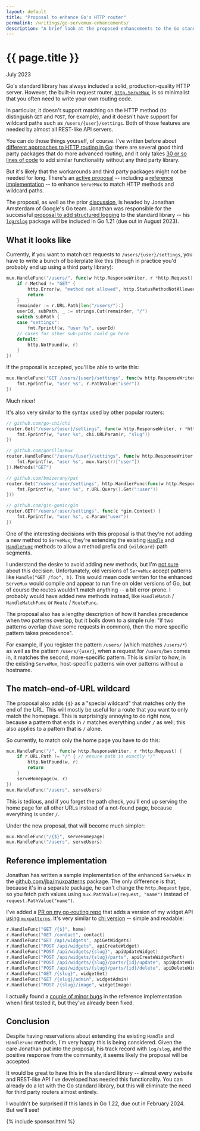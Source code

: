 ```yaml
---
layout: default
title: "Proposal to enhance Go's HTTP router"
permalink: /writings/go-servemux-enhancements/
description: "A brief look at the proposed enhancements to the Go standard library HTTP request router, net/http.ServeMux: matching on HTTP method, and supporting wildcards in matched paths."
---
```

<h1>{{ page.title }}</h1>
<p class="subtitle">July 2023</p>


Go's standard library has always included a solid, production-quality HTTP server. However, the built-in request router, [`http.ServeMux`](https://pkg.go.dev/net/http#ServeMux), is so minimalist that you often need to write your own routing code.

In particular, it doesn't support matching on the HTTP method (to distinguish `GET` and `POST`, for example), and it doesn't have support for wildcard paths such as `/users/{user}/settings`. Both of those features are needed by almost all REST-like API servers.

You can do those things yourself, of course. I've written before about [different approaches to HTTP routing in Go](https://benhoyt.com/writings/go-routing/): there are several good third party packages that do more advanced routing, and it only takes [30 or so lines of code](https://github.com/benhoyt/go-routing/blob/9a2fa7a643ecb5681f504b95064d948ee2177c9a/retable/route.go#L28-L65) to add similar functionality without any third party library.

But it's likely that the workarounds and third party packages might not be needed for long. There's an [active proposal](https://github.com/golang/go/issues/61410) -- including a [reference implementation](https://github.com/jba/muxpatterns) -- to enhance `ServeMux` to match HTTP methods and wildcard paths.

The proposal, as well as the prior [discussion](https://github.com/golang/go/discussions/60227), is headed by Jonathan Amsterdam of Google's Go team. Jonathan was responsible for the successful [proposal to add structured logging](https://go.googlesource.com/proposal/+/master/design/56345-structured-logging.md) to the standard library -- his [`log/slog`](https://pkg.go.dev/log/slog) package will be included in Go 1.21 (due out in August 2023).


## What it looks like

Currently, if you want to match `GET` requests to `/users/{user}/settings`, you have to write a bunch of boilerplate like this (though in practice you'd probably end up using a third party library):

```go
mux.HandleFunc("/users/", func(w http.ResponseWriter, r *http.Request) {
    if r.Method != "GET" {
        http.Error(w, "method not allowed", http.StatusMethodNotAllowed)
        return
    }
    remainder := r.URL.Path[len("/users/"):]
    userId, subPath, _ := strings.Cut(remainder, "/")
    switch subPath {
    case "settings":
        fmt.Fprintf(w, "user %s", userId)
    // cases for other sub-paths could go here
    default:
        http.NotFound(w, r)
    }
})
```

If the proposal is accepted, you'll be able to write this:

```go
mux.HandleFunc("GET /users/{user}/settings", func(w http.ResponseWriter, r *http.Request) {
    fmt.Fprintf(w, "user %s", r.PathValue("user"))
})
```

Much nicer!

It's also very similar to the syntax used by other popular routers:

```go
// github.com/go-chi/chi
router.Get("/users/{user}/settings", func(w http.ResponseWriter, r *http.Request) {
    fmt.Fprintf(w, "user %s", chi.URLParam(r, "slug"))
})

// github.com/gorilla/mux
router.HandleFunc("/users/{user}/settings", func(w http.ResponseWriter, r *http.Request) {
    fmt.Fprintf(w, "user %s", mux.Vars(r)["user"])
}).Methods("GET")

// github.com/bmizerany/pat
router.Get("/users/:user/settings", http.HandlerFunc(func(w http.ResponseWriter, r *http.Request) {
    fmt.Fprintf(w, "user %s", r.URL.Query().Get(":user"))
}))

// github.com/gin-gonic/gin
router.GET("/users/:user/settings", func(c *gin.Context) {
    fmt.Fprintf(w, "user %s", c.Param("user"))
})
```

One of the interesting decisions with this proposal is that they're not adding a new method to `ServeMux`; they're extending the existing [`Handle`](https://pkg.go.dev/net/http#ServeMux.Handle) and [`HandleFunc`](https://pkg.go.dev/net/http#ServeMux.HandleFunc) methods to allow a method prefix and `{wildcard}` path segments.

I understand the desire to avoid adding new methods, but I'm [not sure](https://github.com/golang/go/issues/61410#issuecomment-1641072070) about this decision. Unfortunately, old versions of `ServeMux` accept patterns like `Handle("GET /foo", h)`. This would mean code written for the enhanced `ServeMux` would compile and appear to run fine on older versions of Go, but of course the routes wouldn't match anything -- a bit error-prone. I probably would have added new methods instead, like `HandleMatch` / `HandleMatchFunc` or `Route` / `RouteFunc`.

The proposal also has a lengthy description of how it handles precedence when two patterns overlap, but it boils down to a simple rule: "if two patterns overlap (have some requests in common), then the more specific pattern takes precedence".

For example, if you register the pattern `/users/` (which matches `/users/*`) as well as the pattern `/users/{user}`, when a request for `/users/ben` comes in, it matches the second, more-specific pattern. This is similar to how, in the existing `ServeMux`, host-specific patterns win over patterns without a hostname.


## The match-end-of-URL wildcard

The proposal also adds `{$}` as a "special wildcard" that matches only the end of the URL. This will mostly be useful for a route that you want to only match the homepage. This is surprisingly annoying to do right now, because a pattern that ends in `/` matches everything under `/` as well; this also applies to a pattern that is `/` alone.

So currently, to match only the home page you have to do this:

```go
mux.HandleFunc("/", func(w http.ResponseWriter, r *http.Request) {
    if r.URL.Path != "/" { // ensure path is exactly "/"
        http.NotFound(w, r)
        return
    }
    serveHomepage(w, r)
})
mux.HandleFunc("/users", serveUsers)
```

This is tedious, and if you forget the path check, you'll end up serving the home page for all other URLs instead of a not-found page, because everything is under `/`.

Under the new proposal, that will become much simpler:

```go
mux.HandleFunc("/{$}", serveHomepage)
mux.HandleFunc("/users", serveUsers)
```

## Reference implementation

Jonathan has written a sample implementation of the enhanced `ServeMux` in the [github.com/jba/muxpatterns](https://github.com/jba/muxpatterns) package. The only difference is that, because it's in a separate package, he can't change the `http.Request` type, so you fetch path values using `mux.PathValue(request, "name")` instead of `request.PathValue("name")`.

I've added a [PR on my go-routing repo](https://github.com/benhoyt/go-routing/pull/4) that adds a version of my widget API [using `muxpatterns`](https://github.com/benhoyt/go-routing/pull/4/files#diff-3470266d50a8b754dc836bad946bfc4616d83a7dc6c90b869993a90525a3d376R25-R35). It's very similar to [chi version](https://github.com/benhoyt/go-routing/blob/9a2fa7a643ecb5681f504b95064d948ee2177c9a/chi/route.go#L18-L28) -- simple and readable:

```go
r.HandleFunc("GET /{$}", home)
r.HandleFunc("GET /contact", contact)
r.HandleFunc("GET /api/widgets", apiGetWidgets)
r.HandleFunc("POST /api/widgets", apiCreateWidget)
r.HandleFunc("POST /api/widgets/{slug}", apiUpdateWidget)
r.HandleFunc("POST /api/widgets/{slug}/parts", apiCreateWidgetPart)
r.HandleFunc("POST /api/widgets/{slug}/parts/{id}/update", apiUpdateWidgetPart)
r.HandleFunc("POST /api/widgets/{slug}/parts/{id}/delete", apiDeleteWidgetPart)
r.HandleFunc("GET /{slug}", widgetGet)
r.HandleFunc("GET /{slug}/admin", widgetAdmin)
r.HandleFunc("POST /{slug}/image", widgetImage)
```

I actually found a [couple of minor bugs](https://github.com/jba/muxpatterns/issues/1) in the reference implementation when I first tested it, but they've already been fixed.


## Conclusion

Despite having reservations about extending the existing `Handle` and `HandleFunc` methods, I'm very happy this is being considered. Given the care Jonathan put into the proposal, his track record with `log/slog`, and the positive response from the community, it seems likely the proposal will be accepted.

It would be great to have this in the standard library -- almost every website and REST-like API I've developed has needed this functionality. You can already do a lot with the Go standard library, but this will eliminate the need for third party routers almost entirely.

I wouldn't be surprised if this lands in Go 1.22, due out in February 2024. But we'll see!


{% include sponsor.html %}
